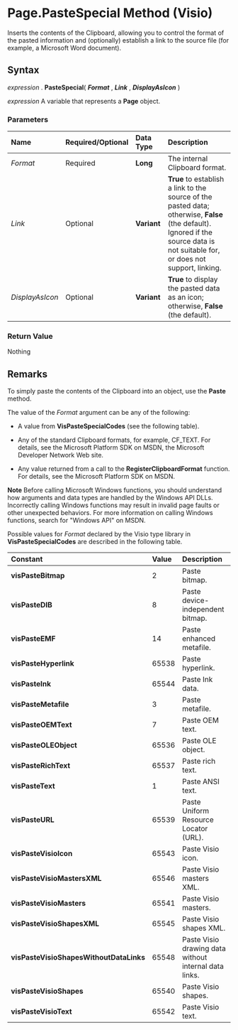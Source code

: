 
# Page.PasteSpecial Method (Visio)

Inserts the contents of the Clipboard, allowing you to control the format of the pasted information and (optionally) establish a link to the source file (for example, a Microsoft Word document).


## Syntax

 _expression_ . **PasteSpecial**( **_Format_** , **_Link_** , **_DisplayAsIcon_** )

 _expression_ A variable that represents a **Page** object.


### Parameters



|**Name**|**Required/Optional**|**Data Type**|**Description**|
|:-----|:-----|:-----|:-----|
| _Format_|Required| **Long**|The internal Clipboard format.|
| _Link_|Optional| **Variant**| **True** to establish a link to the source of the pasted data; otherwise, **False** (the default). Ignored if the source data is not suitable for, or does not support, linking.|
| _DisplayAsIcon_|Optional| **Variant**| **True** to display the pasted data as an icon; otherwise, **False** (the default).|

### Return Value

Nothing


## Remarks

To simply paste the contents of the Clipboard into an object, use the  **Paste** method.

The value of the  _Format_ argument can be any of the following:




- A value from  **VisPasteSpecialCodes** (see the following table).
    
- Any of the standard Clipboard formats, for example, CF_TEXT. For details, see the Microsoft Platform SDK on MSDN, the Microsoft Developer Network Web site.
    
- Any value returned from a call to the  **RegisterClipboardFormat** function. For details, see the Microsoft Platform SDK on MSDN.
    





 **Note**  Before calling Microsoft Windows functions, you should understand how arguments and data types are handled by the Windows API DLLs. Incorrectly calling Windows functions may result in invalid page faults or other unexpected behaviors. For more information on calling Windows functions, search for "Windows API" on MSDN.

Possible values for  _Format_ declared by the Visio type library in **VisPasteSpecialCodes** are described in the following table.



|**Constant**|**Value**|**Description**|
|:-----|:-----|:-----|
| **visPasteBitmap**|2|Paste bitmap.|
| **visPasteDIB**|8|Paste device-independent bitmap.|
| **visPasteEMF**|14|Paste enhanced metafile.|
| **visPasteHyperlink**|65538|Paste hyperlink.|
| **visPasteInk**|65544|Paste Ink data.|
| **visPasteMetafile**|3|Paste metafile.|
| **visPasteOEMText**|7|Paste OEM text.|
| **visPasteOLEObject**|65536|Paste OLE object.|
| **visPasteRichText**|65537|Paste rich text.|
| **visPasteText**|1|Paste ANSI text.|
| **visPasteURL**|65539|Paste Uniform Resource Locator (URL).|
| **visPasteVisioIcon**|65543|Paste Visio icon.|
| **visPasteVisioMastersXML**|65546|Paste Visio masters XML.|
| **visPasteVisioMasters**|65541|Paste Visio masters.|
| **visPasteVisioShapesXML**|65545|Paste Visio shapes XML.|
| **visPasteVisioShapesWithoutDataLinks**|65548|Paste Visio drawing data without internal data links.|
| **visPasteVisioShapes**|65540|Paste Visio shapes.|
| **visPasteVisioText**|65542|Paste Visio text.|
